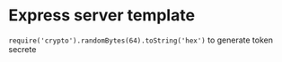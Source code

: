 # Express server template


`require('crypto').randomBytes(64).toString('hex')` to generate token secrete